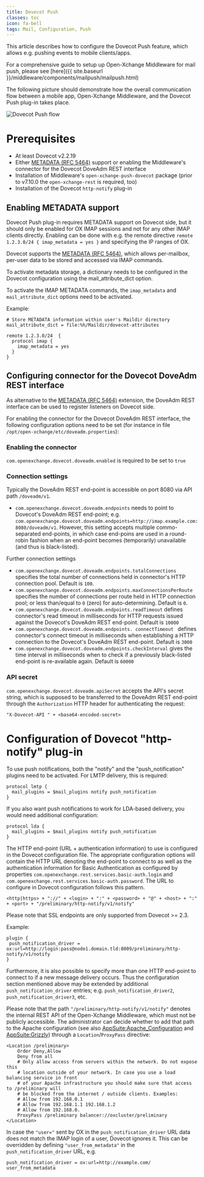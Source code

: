 ```yaml
---
title: Dovecot Push
classes: toc
icon: fa-bell
tags: Mail, Configuration, Push
---
```


This article describes how to configure the Dovecot Push feature, which allows e.g. pushing events to mobile clients/apps.

For a comprehensive guide to setup up Open-Xchange Middleware for mail push, please see [here]({{ site.baseurl }}/middleware/components/mailpush/mailpush.html)

The following picture should demonstrate how the overall communication flow between a mobile app, Open-Xchange Middleware, and the Dovecot Push plug-in takes place.

![Dovecot Push flow](mail_push_flow.png)

# Prerequisites

- At least Dovecot v2.2.19
- Either [METADATA (RFC 5464)](https://tools.ietf.org/html/rfc5464%7CIMAP) support or enabling the Middleware's connector for the Dovecot DoveAdm REST interface
- Installation of Middleware's `open-xchange-push-dovecot` package (prior to v7.10.0 the `open-xchange-rest` is required, too)
- Installation of the Dovecot `http-notify` plug-in

## Enabling METADATA support

Dovecot Push plug-in requires METADATA support on Dovecot side, but it should only be enabled for OX IMAP sessions and not for any other IMAP clients directly. Enabling can be done with e.g. the remote directive `remote 1.2.3.0/24 { imap_metadata = yes }` and specifying the IP ranges of OX.

Dovecot supports the [METADATA (RFC 5464)](https://tools.ietf.org/html/rfc5464%7CIMAP), which allows per-mailbox, per-user data to be stored and accessed via IMAP commands.

To activate metadata storage, a dictionary needs to be configured in the Dovecot configuration using the mail_attribute_dict option.

To activate the IMAP METADATA commands, the `imap_metadata` and `mail_attribute_dict` options need to be activated.

Example:

```
# Store METADATA information within user's Maildir directory
mail_attribute_dict = file:%h/Maildir/dovecot-attributes

remote 1.2.3.0/24  {
  protocol imap {
    imap_metadata = yes
  }
}
```

## Configuring connector for the Dovecot DoveAdm REST interface

As alternative to the [METADATA (RFC 5464)](https://tools.ietf.org/html/rfc5464%7CIMAP) extension, the DoveAdm REST interface can be used to register listeners on Dovecot side.

For enabling the connector for the Dovecot DoveAdm REST interface, the following configuration options need to be set (for instance in file `/opt/open-xchange/etc/doveadm.properties`):

### Enabling the connector

`com.openexchange.dovecot.doveadm.enabled` is required to be set to `true`

### Connection settings

Typically the DoveAdm REST end-point is accessible on port 8080 via API path `/doveadm/v1`.

- `com.openexchange.dovecot.doveadm.endpoints` needs to point to Dovecot's DoveAdm REST end-point; e.g. `com.openexchange.dovecot.doveadm.endpoints=http://imap.example.com:8080/doveadm/v1`. However, this setting accepts multiple commo-separated end-points, in which case end-poins are used in a round-robin fashion when an end-point becomes (temporarily) unavailable (and thus is black-listed).

Further connection settings

- `com.openexchange.dovecot.doveadm.endpoints.totalConnections` specifies the total number of connections held in connector's HTTP connection pool. Default is `100`.
- `com.openexchange.dovecot.doveadm.endpoints.maxConnectionsPerRoute ` specifies the number of connections per route held in HTTP connection pool; or less than/equal to `0` (zero) for auto-determining. Default is `0`.
- `com.openexchange.dovecot.doveadm.endpoints.readTimeout` defines connector's read timeout in milliseconds for HTTP requests issued against the Dovecot's DoveAdm REST end-point. Default is `10000`
- `com.openexchange.dovecot.doveadm.endpoints. connectTimeout ` defines connector's connect timeout in milliseconds when establishing a HTTP connection to the Dovecot's DoveAdm REST end-point. Default is `3000`
- `com.openexchange.dovecot.doveadm.endpoints.checkInterval` gives the time interval in milliseconds when to check if a previously black-listed end-point is re-available again. Default is `60000`

### API secret

`com.openexchange.dovecot.doveadm.apiSecret` accepts the API's secret string, which is supposed to be transferred to the DoveAdm REST end-point through the `Authorization` HTTP header for authenticating the request:

```
"X-Dovecot-API " + <base64-encoded-secret>
```

# Configuration of Dovecot "http-notify" plug-in

To use push notifications, both the "notify" and the "push_notification" plugins need to be activated. For LMTP delivery, this is required:

```
protocol lmtp {
  mail_plugins = $mail_plugins notify push_notification
}
```

If you also want push notifications to work for LDA-based delivery, you would need additional configuration:

```
protocol lda {
  mail_plugins = $mail_plugins notify push_notification
}
```

The HTTP end-point (URL + authentication information) to use is configured in the Dovecot configuration file. The appropriate configuration options will contain the HTTP URL denoting the end-point to connect to as well as the authentication information for Basic Authentication as configured by properties `com.openexchange.rest.services.basic-auth.login` and `com.openexchange.rest.services.basic-auth.password`. The URL to configure in Dovecot configuration follows this pattern.

```
<http|https> + "://" + <login> + ":" + <password> + "@" + <host> + ":" + <port> + "/preliminary/http-notify/v1/notify"
```

Please note that SSL endpoints are only supported from Dovecot >= 2.3.

Example:

```
plugin {
 push_notification_driver = ox:url=http://login:pass@node1.domain.tld:8009/preliminary/http-notify/v1/notify
}
```

Furthermore, it is also possible to specify more than one HTTP end-point to connect to if a new message delivery occurs. Thus the configuration section mentioned above may be extended by additional `push_notification_driver` entries; e.g. `push_notification_driver2`, `push_notification_driver3`, etc.

Please note that the path `"/preliminary/http-notify/v1/notify"` denotes the internal REST API of the Open-Xchange Middleware, which must not be publicly accessible. The administrator can decide whether to add that path to the Apache configuration (see also [AppSuite:Apache_Configuration](http://oxpedia.org/wiki/index.php?title=AppSuite:Apache_Configuration) and [AppSuite:Grizzly](http://oxpedia.org/wiki/index.php?title=AppSuite:Grizzly)) through a `Location`/`ProxyPass` directive:

```
<Location /preliminary>
    Order Deny,Allow
    Deny from all
    # Only allow access from servers within the network. Do not expose this
    # location outside of your network. In case you use a load balancing service in front
    # of your Apache infrastructure you should make sure that access to /preliminary will
    # be blocked from the internet / outside clients. Examples:
    # Allow from 192.168.0.1
    # Allow from 192.168.1.1 192.168.1.2
    # Allow from 192.168.0.
    ProxyPass /preliminary balancer://oxcluster/preliminary
</Location>
```

In case the `"user="` sent by OX in the `push_notification_driver` URL data does not match the IMAP login of a user, Dovecot ignores it. This can be overridden by defining `"user_from_metadata"` in the `push_notification_driver` URL, e.g.

```
push_notification_driver = ox:url=http://example.com/ user_from_metadata
```
